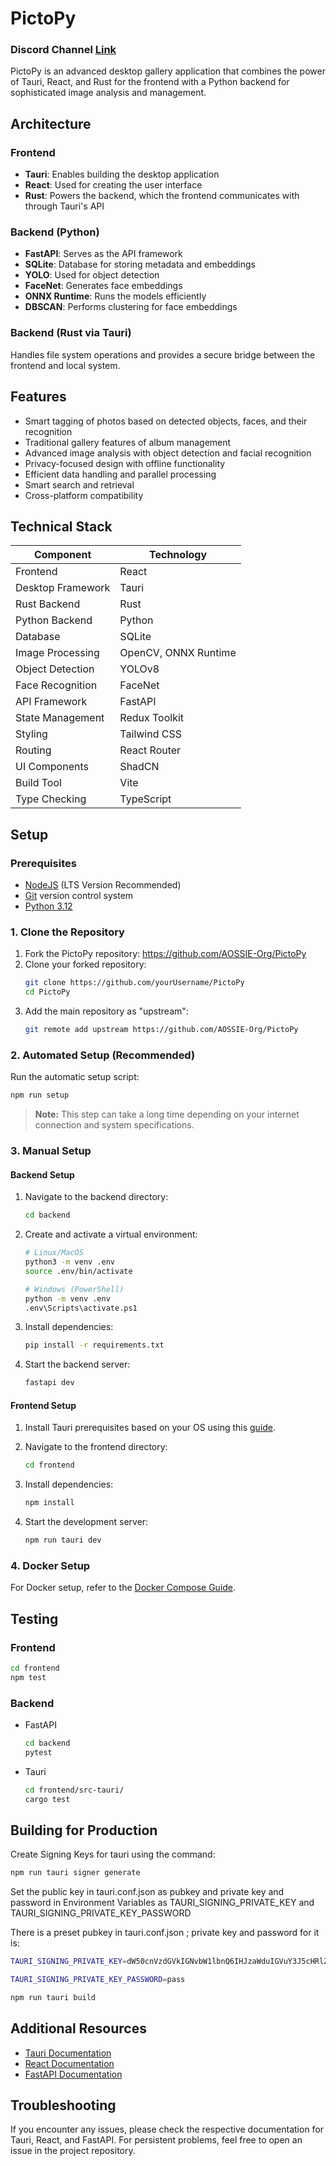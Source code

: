 # PictoPy

### Discord Channel [Link](https://discord.com/channels/1022871757289422898/1311271974630330388)

PictoPy is an advanced desktop gallery application that combines the power of Tauri, React, and Rust for the frontend with a Python backend for sophisticated image analysis and management.

## Architecture

### Frontend

- **Tauri**: Enables building the desktop application
- **React**: Used for creating the user interface
- **Rust**: Powers the backend, which the frontend communicates with through Tauri's API

### Backend (Python)

- **FastAPI**: Serves as the API framework
- **SQLite**: Database for storing metadata and embeddings
- **YOLO**: Used for object detection
- **FaceNet**: Generates face embeddings
- **ONNX Runtime**: Runs the models efficiently
- **DBSCAN**: Performs clustering for face embeddings

### Backend (Rust via Tauri)

Handles file system operations and provides a secure bridge between the frontend and local system.

## Features

- Smart tagging of photos based on detected objects, faces, and their recognition
- Traditional gallery features of album management
- Advanced image analysis with object detection and facial recognition
- Privacy-focused design with offline functionality
- Efficient data handling and parallel processing
- Smart search and retrieval
- Cross-platform compatibility

## Technical Stack

| Component         | Technology           |
| ----------------- | -------------------- |
| Frontend          | React                |
| Desktop Framework | Tauri                |
| Rust Backend      | Rust                 |
| Python Backend    | Python               |
| Database          | SQLite               |
| Image Processing  | OpenCV, ONNX Runtime |
| Object Detection  | YOLOv8               |
| Face Recognition  | FaceNet              |
| API Framework     | FastAPI              |
| State Management  | Redux Toolkit        |
| Styling           | Tailwind CSS         |
| Routing           | React Router         |
| UI Components     | ShadCN               |
| Build Tool        | Vite                 |
| Type Checking     | TypeScript           |

## Setup

### Prerequisites

- [NodeJS](https://nodejs.org/en) (LTS Version Recommended)
- [Git](https://git-scm.com/downloads) version control system
- [Python 3.12](https://www.python.org/downloads/)

### 1. Clone the Repository

1. Fork the PictoPy repository: https://github.com/AOSSIE-Org/PictoPy
2. Clone your forked repository:
   ```bash
   git clone https://github.com/yourUsername/PictoPy
   cd PictoPy
   ```
3. Add the main repository as "upstream":
   ```bash
   git remote add upstream https://github.com/AOSSIE-Org/PictoPy
   ```

### 2. Automated Setup (Recommended)

Run the automatic setup script:
```bash
npm run setup
```

> **Note:** This step can take a long time depending on your internet connection and system specifications.

### 3. Manual Setup

#### Backend Setup

1. Navigate to the backend directory:
   ```bash
   cd backend
   ```

2. Create and activate a virtual environment:
   ```bash
   # Linux/MacOS
   python3 -m venv .env
   source .env/bin/activate
   
   # Windows (PowerShell)
   python -m venv .env
   .env\Scripts\activate.ps1
   ```

3. Install dependencies:
   ```bash
   pip install -r requirements.txt
   ```

4. Start the backend server:
   ```bash
   fastapi dev
   ```

#### Frontend Setup

1. Install Tauri prerequisites based on your OS using this [guide](https://tauri.app/start/prerequisites/).

2. Navigate to the frontend directory:
   ```bash
   cd frontend
   ```

3. Install dependencies:
   ```bash
   npm install
   ```

4. Start the development server:
   ```bash
   npm run tauri dev
   ```

### 4. Docker Setup

For Docker setup, refer to the [Docker Compose Guide](./docs/docker-compose/redme.md).

## Testing

### Frontend

```bash
cd frontend
npm test
```

### Backend

- FastAPI
  ```bash
  cd backend
  pytest
  ```
- Tauri

  ```bash
  cd frontend/src-tauri/
  cargo test
  ```

## Building for Production

Create Signing Keys for tauri using the command:

```bash
npm run tauri signer generate
```

Set the public key in tauri.conf.json as pubkey and private key and password in Environment Variables as TAURI_SIGNING_PRIVATE_KEY and TAURI_SIGNING_PRIVATE_KEY_PASSWORD

There is a preset pubkey in tauri.conf.json ; private key and password for it is:

```bash
TAURI_SIGNING_PRIVATE_KEY=dW50cnVzdGVkIGNvbW1lbnQ6IHJzaWduIGVuY3J5cHRlZCBzZWNyZXQga2V5ClJXUlRZMEl5NlF2SjE3cWNXOVlQQ0JBTlNITEpOUVoyQ3ZuNTdOSkwyNE1NN2RmVWQ1a0FBQkFBQUFBQUFBQUFBQUlBQUFBQU9XOGpTSFNRd0Q4SjNSbm5Oc1E0OThIUGx6SS9lWXI3ZjJxN3BESEh1QTRiQXlkR2E5aG1oK1g0Tk5kcmFzc0IvZFZScEpubnptRkxlbDlUR2R1d1Y5OGRSYUVmUGoxNTFBcHpQZ1dSS2lHWklZVHNkV1Byd1VQSnZCdTZFWlVGOUFNVENBRlgweUU9Cg==
```

```bash
TAURI_SIGNING_PRIVATE_KEY_PASSWORD=pass
```

```bash
npm run tauri build
```

## Additional Resources

- [Tauri Documentation](https://tauri.app/start/)
- [React Documentation](https://reactjs.org/docs/getting-started.html)
- [FastAPI Documentation](https://fastapi.tiangolo.com/)

## Troubleshooting

If you encounter any issues, please check the respective documentation for Tauri, React, and FastAPI. For persistent problems, feel free to open an issue in the project repository.
